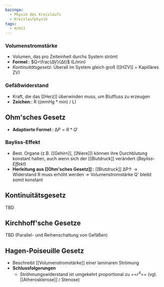 ```yaml
---
bazinga:
  - Physik des Kreislaufs
  - Kreislaufphysik
tags:
  - m/m11
---
```

### Volumenstromstärke
- Volumen, das pro Zeiteinheit durchs System strömt
- **Formel**:: $Q=\frac{∆V}{∆t}$ (L/min)
- *Kontinuitätsgesetz:* Überall im System gleich groß ([[HZV]] = Kapilläres ZV)
### Gefäßwiderstand
- Kraft, die das [[Herz]] überwinden muss, um Blutfluss zu erzeugen
- **Zeichen**:: R ((mmHg * min) / L)

## Ohm'sches Gesetz
- **Adaptierte Formel**:: $∆P = R * Q'$
### Bayliss-Effekt
- Best. Organe (z.B. [[Gehirn]], [[Niere]]) können ihre Durchblutung konstant halten, auch wenn sich der [[Blutdruck]] verändert (*Bayliss-Effekt*)
- **Herleitung aus [[Ohm'sches Gesetz]]**:: [[Blutdruck]] ∆P↑ → Widerstand R muss erhöht werden → Volumenstromstärke Q' bleibt somit konstant

## Kontinuitätsgesetz
TBD
## Kirchhoff'sche Gesetze
TBD (Parallel- und Reihenschaltung von Gefäßen)
## Hagen-Poiseuille Gesetz
- Beschreibt [[Volumenstromstärke]] einer laminaren Strömung 
- **Schlussfolgerungen**
	- Ströhmungswiderstand ist umgekehrt proportional zu ==$r^{4}$== (vgl. [[Atherosklerose]] / Stenose)